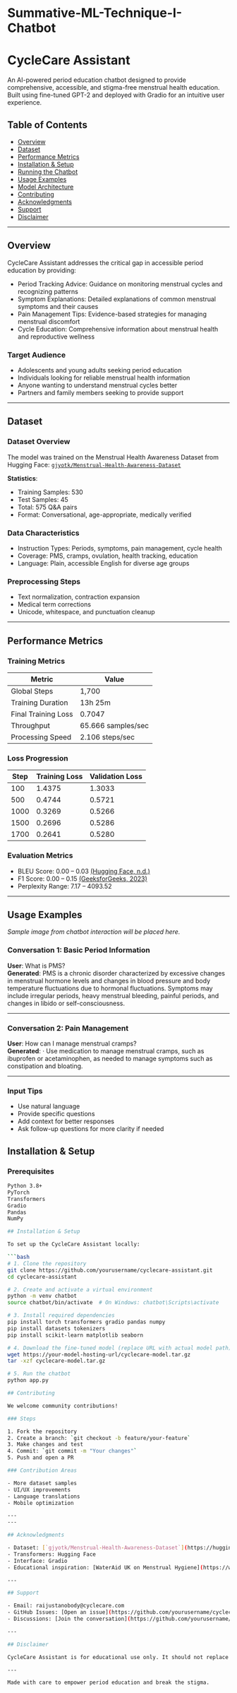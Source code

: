 # Summative-ML-Technique-I-Chatbot

# CycleCare Assistant 

An AI-powered period education chatbot designed to provide comprehensive, accessible, and stigma-free menstrual health education. Built using fine-tuned GPT-2 and deployed with Gradio for an intuitive user experience.

## Table of Contents

- [Overview](#overview)
- [Dataset](#dataset)
- [Performance Metrics](#performance-metrics)
- [Installation & Setup](#installation--setup)
- [Running the Chatbot](#running-the-chatbot)
- [Usage Examples](#usage-examples)
- [Model Architecture](#model-architecture)
- [Contributing](#contributing)
- [Acknowledgments](#acknowledgments)
- [Support](#support)
- [Disclaimer](#disclaimer)

---

## Overview

CycleCare Assistant addresses the critical gap in accessible period education by providing:

- Period Tracking Advice: Guidance on monitoring menstrual cycles and recognizing patterns  
- Symptom Explanations: Detailed explanations of common menstrual symptoms and their causes  
- Pain Management Tips: Evidence-based strategies for managing menstrual discomfort  
- Cycle Education: Comprehensive information about menstrual health and reproductive wellness  

### Target Audience

- Adolescents and young adults seeking period education  
- Individuals looking for reliable menstrual health information  
- Anyone wanting to understand menstrual cycles better  
- Partners and family members seeking to provide support  

---

## Dataset

### Dataset Overview

The model was trained on the Menstrual Health Awareness Dataset from Hugging Face: [`gjyotk/Menstrual-Health-Awareness-Dataset`](https://huggingface.co/datasets/gjyotk/Menstrual-Health-Awareness-Dataset)

**Statistics**:
- Training Samples: 530
- Test Samples: 45
- Total: 575 Q&A pairs
- Format: Conversational, age-appropriate, medically verified

### Data Characteristics

- Instruction Types: Periods, symptoms, pain management, cycle health  
- Coverage: PMS, cramps, ovulation, health tracking, education  
- Language: Plain, accessible English for diverse age groups  

### Preprocessing Steps

- Text normalization, contraction expansion  
- Medical term corrections  
- Unicode, whitespace, and punctuation cleanup  

---

## Performance Metrics

### Training Metrics

| Metric              | Value          |
|---------------------|----------------|
| Global Steps        | 1,700          |
| Training Duration   | 13h 25m        |
| Final Training Loss | 0.7047         |
| Throughput          | 65.666 samples/sec |
| Processing Speed    | 2.106 steps/sec   |

### Loss Progression

| Step  | Training Loss | Validation Loss |
|-------|---------------|-----------------|
| 100   | 1.4375        | 1.3033          |
| 500   | 0.4744        | 0.5721          |
| 1000  | 0.3269        | 0.5266          |
| 1500  | 0.2696        | 0.5286          |
| 1700  | 0.2641        | 0.5280          |

### Evaluation Metrics

- BLEU Score: 0.00 – 0.03 [(Hugging Face, n.d.)](https://huggingface.co/spaces/evaluate-metric/bleu)  
- F1 Score: 0.00 – 0.15 [(GeeksforGeeks, 2023)](https://www.geeksforgeeks.org/f1-score-in-machine-learning/)  
- Perplexity Range: 7.17 – 4093.52  

---
## Usage Examples

*Sample image from chatbot interaction will be placed here.*

### Conversation 1: Basic Period Information  
**User**: What is PMS?  
**Generated**: PMS is a chronic disorder characterized by excessive changes in menstrual hormone levels and changes in blood pressure and body temperature fluctuations due to hormonal fluctuations. Symptoms may include irregular periods, heavy menstrual bleeding, painful periods, and changes in libido or self-consciousness.

---

### Conversation 2: Pain Management  
**User**: How can I manage menstrual cramps?  
**Generated**: · Use medication to manage menstrual cramps, such as ibuprofen or acetaminophen, as needed to manage symptoms such as constipation and bloating.

---

### Input Tips

- Use natural language  
- Provide specific questions  
- Add context for better responses  
- Ask follow-up questions for more clarity if needed

## Installation & Setup

### Prerequisites

```bash
Python 3.8+
PyTorch
Transformers
Gradio
Pandas
NumPy

## Installation & Setup

To set up the CycleCare Assistant locally:

```bash
# 1. Clone the repository
git clone https://github.com/yourusername/cyclecare-assistant.git
cd cyclecare-assistant

# 2. Create and activate a virtual environment
python -m venv chatbot
source chatbot/bin/activate  # On Windows: chatbot\Scripts\activate

# 3. Install required dependencies
pip install torch transformers gradio pandas numpy
pip install datasets tokenizers
pip install scikit-learn matplotlib seaborn

# 4. Download the fine-tuned model (replace URL with actual model path)
wget https://your-model-hosting-url/cyclecare-model.tar.gz
tar -xzf cyclecare-model.tar.gz

# 5. Run the chatbot
python app.py

## Contributing

We welcome community contributions!

### Steps

1. Fork the repository  
2. Create a branch: `git checkout -b feature/your-feature`  
3. Make changes and test  
4. Commit: `git commit -m "Your changes"`  
5. Push and open a PR  

### Contribution Areas

- More dataset samples  
- UI/UX improvements  
- Language translations  
- Mobile optimization  

---
---

## Acknowledgments

- Dataset: [`gjyotk/Menstrual-Health-Awareness-Dataset`](https://huggingface.co/datasets/gjyotk/Menstrual-Health-Awareness-Dataset)  
- Transformers: Hugging Face  
- Interface: Gradio  
- Educational inspiration: [WaterAid UK on Menstrual Hygiene](https://www.wateraid.org/uk/get-involved/teaching-resources/menstrual-hygiene/why-talk-menstrual-hygiene-in-the-classroom)

---

## Support

- Email: raijustanobody@cyclecare.com  
- GitHub Issues: [Open an issue](https://github.com/yourusername/cyclecare-assistant/issues)  
- Discussions: [Join the conversation](https://github.com/yourusername/cyclecare-assistant/discussions)

---

## Disclaimer

CycleCare Assistant is for educational use only. It should not replace professional medical consultation. Always consult a healthcare provider for medical concerns.

---

Made with care to empower period education and break the stigma.
